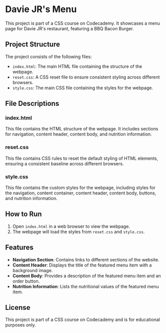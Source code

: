 # Davie JR's Menu

This project is part of a CSS course on Codecademy. It showcases a menu page for Davie JR's restaurant, featuring a BBQ Bacon Burger.

## Project Structure

The project consists of the following files:

- `index.html`: The main HTML file containing the structure of the webpage.
- `reset.css`: A CSS reset file to ensure consistent styling across different browsers.
- `style.css`: The main CSS file containing the styles for the webpage.

## File Descriptions

### index.html

This file contains the HTML structure of the webpage. It includes sections for navigation, content header, content body, and nutrition information.

### reset.css

This file contains CSS rules to reset the default styling of HTML elements, ensuring a consistent baseline across different browsers.

### style.css

This file contains the custom styles for the webpage, including styles for the navigation, content container, content header, content body, buttons, and nutrition information.

## How to Run

1. Open `index.html` in a web browser to view the webpage.
2. The webpage will load the styles from `reset.css` and `style.css`.

## Features

- **Navigation Section**: Contains links to different sections of the website.
- **Content Header**: Displays the title of the featured menu item with a background image.
- **Content Body**: Provides a description of the featured menu item and an order button.
- **Nutrition Information**: Lists the nutritional values of the featured menu item.

## License

This project is part of a CSS course on Codecademy and is for educational purposes only.
